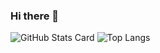 ### Hi there 👋

![GitHub Stats Card](https://github-readme-stats.vercel.app/api?username=Shoichi-Ikeda)
![Top Langs](https://github-readme-stats.vercel.app/api/top-langs/?username=Shoichi-Ikeda&langs_count=3)

